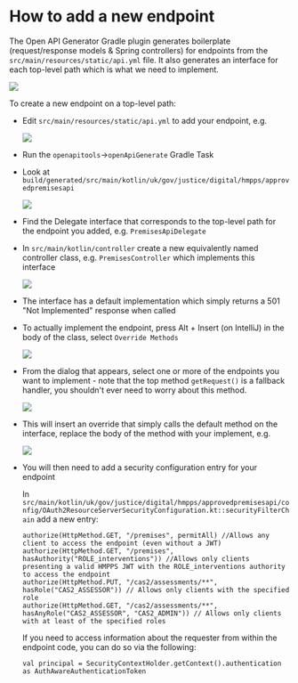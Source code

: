 # How to add a new endpoint

The Open API Generator Gradle plugin generates boilerplate (request/response models & Spring controllers) for endpoints 
from the `src/main/resources/static/api.yml` file.  It also generates an interface for each top-level 
path which is what we need to implement.

![](./images/openapi.drawio.png)


To create a new endpoint on a top-level path:
 - Edit `src/main/resources/static/api.yml` to add your endpoint, e.g.
    
   ![](./images/openapi-new-endpoint.png)
 - Run the `openapitools`->`openApiGenerate` Gradle Task
 - Look at `build/generated/src/main/kotlin/uk/gov/justice/digital/hmpps/approvedpremisesapi`
    
   ![](./images/openapi-build-output.png)
 - Find the Delegate interface that corresponds to the top-level path for the endpoint you added, 
   e.g. `PremisesApiDelegate`
 - In `src/main/kotlin/controller` create a new equivalently named controller class, e.g. `PremisesController` which 
   implements this interface
    
   ![](./images/implement-delegate-interface.png)
 - The interface has a default implementation which simply returns a 501 "Not Implemented" response when called
 - To actually implement the endpoint, press Alt + Insert (on IntelliJ) in the body of the class, select 
   `Override Methods`
    
   ![](./images/alt-insert-menu.png)
 - From the dialog that appears, select one or more of the endpoints you want to implement - note that the top method 
  `getRequest()` is a fallback handler, you shouldn't ever need to worry about this method.
    
   ![](./images/override-methods-dialog.png)
 - This will insert an override that simply calls the default method on the interface, replace the body of the method 
   with your implement, e.g.
    
   ![](./images/implement-delegate-method.png)

 - You will then need to add a security configuration entry for your endpoint

   In `src/main/kotlin/uk/gov/justice/digital/hmpps/approvedpremisesapi/config/OAuth2ResourceServerSecurityConfiguration.kt::securityFilterChain` add a new entry:
   
   ```
   authorize(HttpMethod.GET, "/premises", permitAll) //Allows any client to access the endpoint (even without a JWT)
   authorize(HttpMethod.GET, "/premises", hasAuthority("ROLE_interventions")) //Allows only clients presenting a valid HMPPS JWT with the ROLE_interventions authority to access the endpoint
   authorize(HttpMethod.PUT, "/cas2/assessments/**", hasRole("CAS2_ASSESSOR")) // Allows only clients with the specified role
   authorize(HttpMethod.GET, "/cas2/assessments/**", hasAnyRole("CAS2_ASSESSOR", "CAS2_ADMIN")) // Allows only clients with at least of the specified roles
   ```

   If you need to access information about the requester from within the endpoint code, you can do so via the following:

   ```
   val principal = SecurityContextHolder.getContext().authentication as AuthAwareAuthenticationToken
   ```
